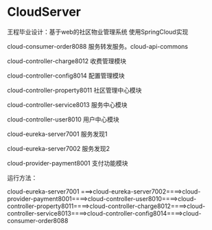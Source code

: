 # CloudServer
王程毕业设计：基于web的社区物业管理系统 使用SpringCloud实现

cloud-consumer-order8088    服务转发服务。cloud-api-commons

cloud-controller-charge8012   收费管理模块

cloud-controller-config8014   配置管理模块

cloud-controller-property8011   社区管理中心模块

cloud-controller-service8013    服务中心模块

cloud-controller-user8010    用户中心模块

cloud-eureka-server7001       服务发现1

cloud-eureka-server7002      服务发现2

cloud-provider-payment8001   支付功能模块



运行方法：

cloud-eureka-server7001 ===>cloud-eureka-server7002====>cloud-provider-payment8001====>cloud-controller-user8010====>cloud-controller-property8011====>cloud-controller-charge8012====>cloud-controller-service8013====>cloud-controller-config8014====>cloud-consumer-order8088

